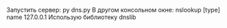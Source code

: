 Запустить сервер: py dns.py
В другом консольном окне: nslookup [type] name 127.0.0.1
Использую библиотеку dnslib